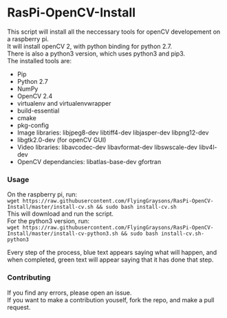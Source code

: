 # RasPi-OpenCV-Install
This script will install all the neccessary tools for openCV developement on a raspberry pi.  
It will install openCV 2, with python binding for python 2.7.  
There is also a python3 version, which uses python3 and pip3.   
The installed tools are:
 - Pip
 - Python 2.7
 - NumPy
 - OpenCV 2.4
 - virtualenv and virtualenvwrapper
 - build-essential
 - cmake
 - pkg-config
 - Image libraries: libjpeg8-dev libtiff4-dev libjasper-dev libpng12-dev
 - libgtk2.0-dev (for openCV GUI)
 - Video libraries: libavcodec-dev libavformat-dev libswscale-dev libv4l-dev 
 - OpenCV dependancies: libatlas-base-dev gfortran

### Usage
On the raspberry pi, run:  
`wget https://raw.githubusercontent.com/FlyingGraysons/RasPi-OpenCV-Install/master/install-cv.sh && sudo bash install-cv.sh`  
This will download and run the script.  
For the python3 version, run:  
`wget https://raw.githubusercontent.com/FlyingGraysons/RasPi-OpenCV-Install/master/install-cv-python3.sh && sudo bash install-cv.sh-python3`  


Every step of the process, blue text appears saying what will happen, and when completed, green text will appear saying that it has done that step. 

### Contributing
If you find any errors, please open an issue.  
If you want to make a contribution youself, fork the repo, and make a pull request. 
